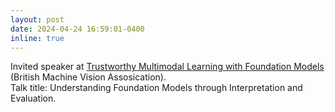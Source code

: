```yaml
---
layout: post
date: 2024-04-24 16:59:01-0400
inline: true
---
```

Invited speaker at [Trustworthy Multimodal Learning with Foundation Models](https://www.bmva.org/meetings/24-04-24-Multimodal%20Learning.html) (British Machine Vision Assosication).  
Talk title: Understanding Foundation Models through Interpretation and Evaluation.